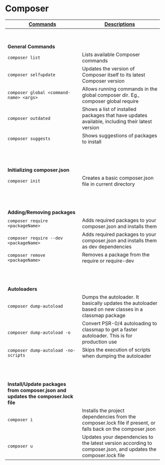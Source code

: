 # Composer

| <ins>Commands</ins> | <ins>Descriptions</ins> |
|----------|---------------|
|<br><br>|
| **General Commands** | |
| `composer list`                         | Lists available Composer commands |
| `composer selfupdate`                   | Updates the version of Composer itself to its latest Composer version |
| `composer global <command-name> <args>` | Allows running commands in the global composer dir. Eg., composer global require <packageName> |
| `composer outdated`                     | Shows a list of installed packages that have updates available, including their latest version |
| `composer suggests`                     | Shows suggestions of packages to install |
|<br><br><br>|
| **Initializing composer.json** | |
| `composer init`                         | Creates a basic composer.json file in current directory |
|<br><br><br>|
| **Adding/Removing packages** | |
| `composer require <packageName>`       | Adds required packages to your composer.json and installs them |
| `composer require --dev <packageName>` | Adds required packages to your composer.json and installs them as dev dependencies |
| `composer remove <packageName>`        | Removes a package from the require or require-dev |
|<br><br><br>|
| **Autoloaders** | |
| `composer dump-autoload`               | Dumps the autoloader. It basically updates the autoloader based on new classes in a classmap package |
| `composer dump-autoload -o`            | Convert PSR-0/4 autoloading to classmap to get a faster autoloader. This is for production use |
| `composer dump-autoload -no-scripts`   | Skips the execution of scripts when dumping the autoloader |
|<br><br><br>|
| **Install/Update packages from composer.json and updates the composer.lock file** | |
| `composer i` | Installs the project dependencies from the composer.lock file if present, or falls back on the composer.json |
| `composer u` | Updates your dependencies to the latest version according to composer.json, and updates the composer.lock file |